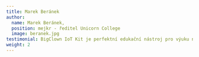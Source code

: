 ```yaml
---
title: Marek Beránek
author:
  name: Marek Beránek,
  position: mejkr - ředitel Unicorn College
  image: beranek.jpg
testimonial: BigClown IoT Kit je perfektní edukační nástroj pro výuku nových technologií, především v oblasti IoT.
weight: 2
---
```

